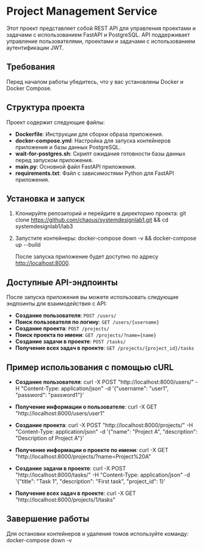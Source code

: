 # Project Management Service

Этот проект представляет собой REST API для управления проектами и задачами с использованием FastAPI и PostgreSQL. API поддерживает управление пользователями, проектами и задачами с использованием аутентификации JWT.

## Требования

Перед началом работы убедитесь, что у вас установлены Docker и Docker Compose.

## Структура проекта

Проект содержит следующие файлы:
- **Dockerfile**: Инструкции для сборки образа приложения.
- **docker-compose.yml**: Настройка для запуска контейнеров приложения и базы данных PostgreSQL.
- **wait-for-postgres.sh**: Скрипт ожидания готовности базы данных перед запуском приложения.
- **main.py**: Основной файл FastAPI приложения.
- **requirements.txt**: Файл с зависимостями Python для FastAPI приложения.

## Установка и запуск

1. Клонируйте репозиторий и перейдите в директорию проекта:
   git clone https://github.com/chaous/systemdesignlab1.git && cd systemdesignlab1/lab3

2. Запустите контейнеры:
   docker-compose down -v && docker-compose up --build

   После запуска приложение будет доступно по адресу [http://localhost:8000](http://localhost:8000).

## Доступные API-эндпоинты

После запуска приложения вы можете использовать следующие эндпоинты для взаимодействия с API:

- **Создание пользователя**: `POST /users/`
- **Поиск пользователя по логину**: `GET /users/{username}`
- **Создание проекта**: `POST /projects/`
- **Поиск проекта по имени**: `GET /projects/?name={name}`
- **Создание задачи в проекте**: `POST /tasks/`
- **Получение всех задач в проекте**: `GET /projects/{project_id}/tasks`

## Пример использования с помощью cURL

- **Создание пользователя**:
   curl -X POST "http://localhost:8000/users/" -H "Content-Type: application/json" -d '{"username": "user1", "password": "password1"}'

- **Получение информации о пользователе**:
   curl -X GET "http://localhost:8000/users/user1"

- **Создание проекта**:
   curl -X POST "http://localhost:8000/projects/" -H "Content-Type: application/json" -d '{"name": "Project A", "description": "Description of Project A"}'

- **Получение информации о проекте по имени**:
   curl -X GET "http://localhost:8000/projects/?name=Project%20A"

- **Создание задачи в проекте**:
   curl -X POST "http://localhost:8000/tasks/" -H "Content-Type: application/json" -d '{"title": "Task 1", "description": "First task", "project_id": 1}'

- **Получение всех задач в проекте**:
   curl -X GET "http://localhost:8000/projects/1/tasks"

## Завершение работы

Для остановки контейнеров и удаления томов используйте команду:
docker-compose down -v

